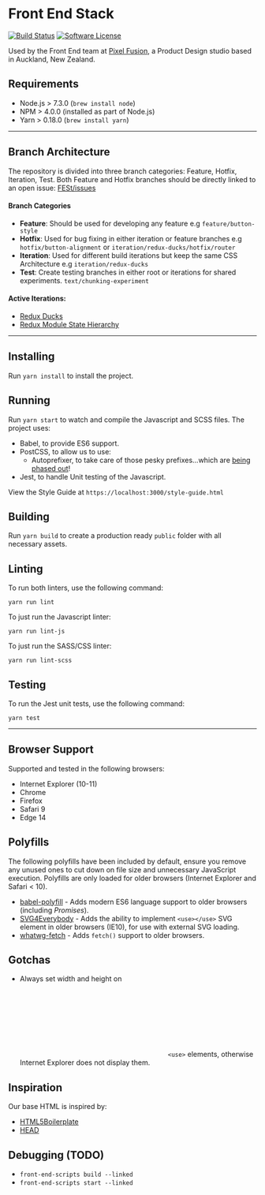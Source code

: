 # Front End Stack

[![Build Status](http://img.shields.io/travis/pixelfusion/front-end-stack/master.svg?style=flat-square)](https://travis-ci.org/pixelfusion/front-end-stack)
[![Software License](https://img.shields.io/badge/license-MIT-brightgreen.svg?style=flat-square)](LICENSE)

Used by the Front End team at [Pixel Fusion](https://pixelfusion.co.nz), a Product Design studio based in Auckland, New Zealand.


## Requirements
- Node.js > 7.3.0 (`brew install node`)
- NPM > 4.0.0 (installed as part of Node.js)
- Yarn > 0.18.0 (`brew install yarn`)

---

## Branch Architecture
The repository is divided into three branch categories: Feature, Hotfix, Iteration, Test. Both Feature and Hotfix branches should be directly linked to an open issue: [FESt/issues](https://github.com/pixelfusion/front-end-stack/issues)

#### Branch Categories
- **Feature**: Should be used for developing any feature e.g `feature/button-style`
- **Hotfix**: Used for bug fixing in either iteration or feature branches e.g `hotfix/button-alignment` or `iteration/redux-ducks/hotfix/router`
- **Iteration**: Used for different build iterations but keep the same CSS Architecture e.g `iteration/redux-ducks`
- **Test**: Create testing branches in either root or iterations for shared experiments. `text/chunking-experiment`

#### Active Iterations:
- [Redux Ducks](https://github.com/pixelfusion/front-end-stack/tree/iteration/redux-ducks)
- [Redux Module State Hierarchy](https://github.com/pixelfusion/front-end-stack/tree/iteration/redux-module-state-hierarchy)

---

## Installing
Run `yarn install` to install the project.


## Running
Run `yarn start` to watch and compile the Javascript and SCSS files. The project uses:

- Babel, to provide ES6 support.
- PostCSS, to allow us to use:
    - Autoprefixer, to take care of those pesky prefixes...which are [being phased out](https://webkit.org/blog/6131/updating-our-prefixing-policy/)!
- Jest, to handle Unit testing of the Javascript.

View the Style Guide at `https://localhost:3000/style-guide.html`


## Building
Run `yarn build` to create a production ready `public` folder with all necessary assets.


## Linting
To run both linters, use the following command:

	yarn run lint

To just run the Javascript linter:

	yarn run lint-js

To just run the SASS/CSS linter:

	yarn run lint-scss


## Testing
To run the Jest unit tests, use the following command:

	yarn test

---

## Browser Support
Supported and tested in the following browsers:

- Internet Explorer (10-11)
- Chrome
- Firefox
- Safari 9
- Edge 14


## Polyfills
The following polyfills have been included by default, ensure you remove any unused ones to cut down on file size and unnecessary JavaScript execution. Polyfills are only loaded for older browsers (Internet Explorer and Safari < 10).

- [babel-polyfill](https://babeljs.io/docs/usage/polyfill/) - Adds modern ES6 language support to older browsers (including *Promises*).
- [SVG4Everybody](https://github.com/jonathantneal/svg4everybody) - Adds the ability to implement `<use></use>` SVG element in older browsers (IE10), for use with external SVG loading.
- [whatwg-fetch](https://github.com/github/fetch) - Adds `fetch()` support to older browsers.


## Gotchas
- Always set width and height on <svg> elements which implement external `<use>` elements, otherwise Internet Explorer does not display them.


## Inspiration
Our base HTML is inspired by:

- [HTML5Boilerplate](https://github.com/h5bp/html5-boilerplate)
- [HEAD](https://github.com/joshbuchea/HEAD)


## Debugging (TODO)

- `front-end-scripts build --linked`
- `front-end-scripts start --linked`

